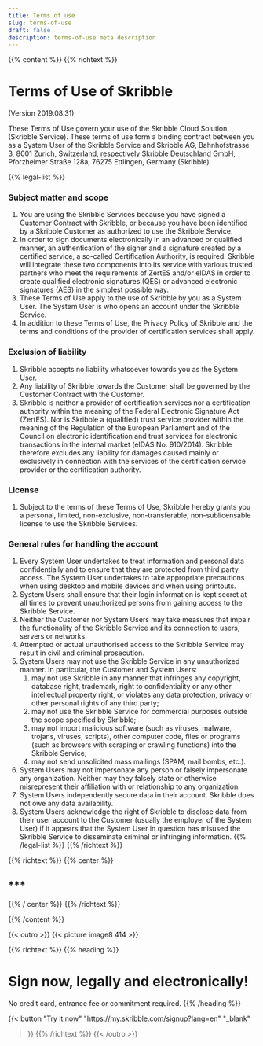 ```yaml
---
title: Terms of use
slug: terms-of-use
draft: false
description: terms-of-use meta description
---
```


{{% content %}}
{{% richtext %}}
# Terms of Use of Skribble
(Version 2019.08.31)

These Terms of Use govern your use of the Skribble Cloud Solution (Skribble Service). These terms of use form a binding contract between you as a System User of the Skribble Service and Skribble AG, Bahnhofstrasse 3, 8001 Zurich, Switzerland, respectively Skribble Deutschland GmbH, Pforzheimer Straße 128a, 76275 Ettlingen, Germany (Skribble).

{{% legal-list %}}
### Subject matter and scope
1. You are using the Skribble Services because you have signed a Customer Contract with Skribble, or because you have been identified by a Skribble Customer as authorized to use the Skribble Service. 
2. In order to sign documents electronically in an advanced or qualified manner, an authentication of the signer and a signature created by a certified service, a so-called Certification Authority, is required. Skribble will integrate these two components into its service with various trusted partners who meet the requirements of ZertES and/or eIDAS in order to create qualified electronic signatures (QES) or advanced electronic signatures (AES) in the simplest possible way.
3. These Terms of Use apply to the use of Skribble by you as a System User. The System User is who opens an account under the Skribble Service. 
4. In addition to these Terms of Use, the Privacy Policy of Skribble and the terms and conditions of the provider of certification services shall apply. 

### Exclusion of liability
1. Skribble accepts no liability whatsoever towards you as the System User. 
2. Any liability of Skribble towards the Customer shall be governed by the Customer Contract with the Customer. 
3. Skribble is neither a provider of certification services nor a certification authority within the meaning of the Federal Electronic Signature Act (ZertES). Nor is Skribble a (qualified) trust service provider within the meaning of the Regulation of the European Parliament and of the Council on electronic identification and trust services for electronic transactions in the internal market (eIDAS No. 910/2014). Skribble therefore excludes any liability for damages caused mainly or exclusively in connection with the services of the certification service provider or the certification authority.

### License
1. Subject to the terms of these Terms of Use, Skribble hereby grants you a personal, limited, non-exclusive, non-transferable, non-sublicensable license to use the Skribble Services.

### General rules for handling the account
1. Every System User undertakes to treat information and personal data confidentially and to ensure that they are protected from third party access. The System User undertakes to take appropriate precautions when using desktop and mobile devices and when using printouts.
2. System Users shall ensure that their login information is kept secret at all times to prevent unauthorized persons from gaining access to the Skribble Service.
3. Neither the Customer nor System Users may take measures that impair the functionality of the Skribble Service and its connection to users, servers or networks. 
4. Attempted or actual unauthorised access to the Skribble Service may result in civil and criminal prosecution.
5. System Users may not use the Skribble Service in any unauthorized manner. In particular, the Customer and System Users:
    1. may not use Skribble in any manner that infringes any copyright, database right, trademark, right to confidentiality or any other intellectual property right, or violates any data protection, privacy or other personal rights of any third party;
    2. may not use the Skribble Service for commercial purposes outside the scope specified by Skribble;
    3. may not import malicious software (such as viruses, malware, trojans, viruses, scripts), other computer code, files or programs (such as browsers with scraping or crawling functions) into the Skribble Service;
    4. may not send unsolicited mass mailings (SPAM, mail bombs, etc.).
6. System Users may not impersonate any person or falsely impersonate any organization. Neither may they falsely state or otherwise misrepresent their affiliation with or relationship to any organization.
7. System Users independently secure data in their account. Skribble does not owe any data availability.
8. System Users acknowledge the right of Skribble to disclose data from their user account to the Customer (usually the employer of the System User) if it appears that the System User in question has misused the Skribble Service to disseminate criminal or infringing information.
{{% /legal-list %}}
{{% /richtext %}}

{{% richtext %}}
{{% center %}}
## *** 
{{% / center %}}
{{% /richtext %}}

{{% /content %}}

[//]: # (--------------------------------------------------------------------------------------------------------------)

{{< outro >}}
{{< picture image8 414 >}}

{{% richtext %}}
{{% heading %}}
# Sign now, legally and electronically!
No credit card, entrance fee or commitment required.
{{% /heading %}}

{{< button
  "Try it now"
  "https://my.skribble.com/signup?lang=en"
  "_blank"
>}}
{{% /richtext %}}
{{< /outro >}}